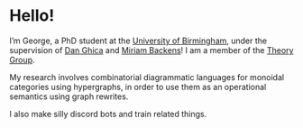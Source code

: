 # Hello!

I’m George, a PhD student at the [University of Birmingham](https://www.cs.bham.ac.uk/), under the supervision of [Dan Ghica](https://www.cs.bham.ac.uk/~drg/) and [Miriam Backens](https://www.cs.bham.ac.uk/~backensm/)! 
I am a member of the [Theory Group](https://www.birmingham.ac.uk/research/activity/computer-science/theory-of-computation).

My research involves combinatorial diagrammatic languages for monoidal categories using hypergraphs, in order to use them as an operational semantics using graph rewrites.

I also make silly discord bots and train related things.
